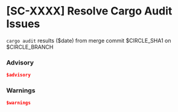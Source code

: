 # [SC-XXXX] Resolve Cargo Audit Issues

`cargo audit` results ($date) from merge commit $CIRCLE_SHA1 on $CIRCLE_BRANCH

### Advisory

```json
$advisory
```

### Warnings

```json
$warnings
```
